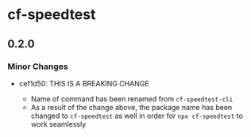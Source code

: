 # cf-speedtest

## 0.2.0

### Minor Changes

- cef1d50: THIS IS A BREAKING CHANGE

  - Name of command has been renamed from `cf-speedtest-cli`
  - As a result of the change above, the package name has been changed to `cf-speedtest` as well in order for `npx cf-speedtest` to work seamlessly
